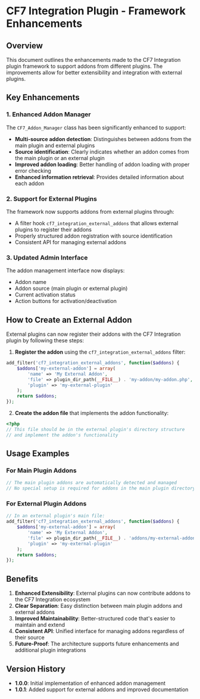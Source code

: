 # CF7 Integration Plugin - Framework Enhancements

## Overview

This document outlines the enhancements made to the CF7 Integration plugin framework to support addons from different plugins. The improvements allow for better extensibility and integration with external plugins.

## Key Enhancements

### 1. Enhanced Addon Manager

The `CF7_Addon_Manager` class has been significantly enhanced to support:

- **Multi-source addon detection**: Distinguishes between addons from the main plugin and external plugins
- **Source identification**: Clearly indicates whether an addon comes from the main plugin or an external plugin
- **Improved addon loading**: Better handling of addon loading with proper error checking
- **Enhanced information retrieval**: Provides detailed information about each addon

### 2. Support for External Plugins

The framework now supports addons from external plugins through:

- A filter hook `cf7_integration_external_addons` that allows external plugins to register their addons
- Properly structured addon registration with source identification
- Consistent API for managing external addons

### 3. Updated Admin Interface

The addon management interface now displays:

- Addon name
- Addon source (main plugin or external plugin)
- Current activation status
- Action buttons for activation/deactivation

## How to Create an External Addon

External plugins can now register their addons with the CF7 Integration plugin by following these steps:

1. **Register the addon** using the `cf7_integration_external_addons` filter:
```php
add_filter('cf7_integration_external_addons', function($addons) {
    $addons['my-external-addon'] = array(
        'name' => 'My External Addon',
        'file' => plugin_dir_path(__FILE__) . 'my-addon/my-addon.php',
        'plugin' => 'my-external-plugin'
    );
    return $addons;
});
```

2. **Create the addon file** that implements the addon functionality:
```php
<?php
// This file should be in the external plugin's directory structure
// and implement the addon's functionality
```

## Usage Examples

### For Main Plugin Addons
```php
// The main plugin addons are automatically detected and managed
// No special setup is required for addons in the main plugin directory
```

### For External Plugin Addons
```php
// In an external plugin's main file:
add_filter('cf7_integration_external_addons', function($addons) {
    $addons['my-external-addon'] = array(
        'name' => 'My External Addon',
        'file' => plugin_dir_path(__FILE__) . 'addons/my-external-addon/my-external-addon.php',
        'plugin' => 'my-external-plugin'
    );
    return $addons;
});
```

## Benefits

1. **Enhanced Extensibility**: External plugins can now contribute addons to the CF7 Integration ecosystem
2. **Clear Separation**: Easy distinction between main plugin addons and external addons
3. **Improved Maintainability**: Better-structured code that's easier to maintain and extend
4. **Consistent API**: Unified interface for managing addons regardless of their source
5. **Future-Proof**: The architecture supports future enhancements and additional plugin integrations

## Version History

- **1.0.0**: Initial implementation of enhanced addon management
- **1.0.1**: Added support for external addons and improved documentation